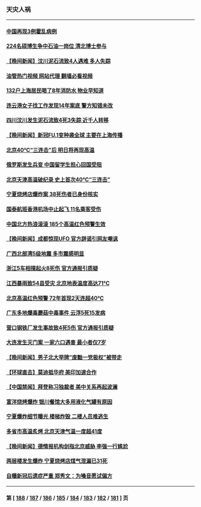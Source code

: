 ### 天灾人祸
---
#### [中国再现3例霍乱病例](../../pages/ncid280/n14024603.md?06291645) 
#### [224名硕博生争中石油一岗位 清北博士参与](../../pages/ncid280/n14024124.md?06291645) 
#### [【晚间新闻】汶川泥石流致4人遇难 多人失踪](../../pages/ncid280/n14024078.md?06291645) 
#### [油管热门视频 网站代理 翻墙必看视频](http://138.2.39.72:81/youtube.html?epic-marker?06291645)
#### [132户上海居民喝了8年消防水 物业早知道](../../pages/ncid280/n14023586.md?06291645) 
#### [连云港女子找工作发现14年案底 警方知错未改](../../pages/ncid280/n14023587.md?06291645) 
#### [四川汶川发生泥石流致4死3失踪 近千人转移](../../pages/ncid280/n14023413.md?06291645) 
#### [【晚间新闻】新冠FU.1变种袭全球 主要在上海传播](../../pages/ncid280/n14023399.md?06291645) 
#### [北京40℃“三连击”后 明日将再现高温](../../pages/ncid280/n14022884.md?06291645) 
#### [俄罗斯发生兵变 中国留学生担心回国受阻](../../pages/ncid280/n14022467.md?06291645) 
#### [北京天津高温破纪录 史上首次40℃“三连击”](../../pages/ncid280/n14021979.md?06291645) 
#### [宁夏烧烤店爆炸案 38死伤者已身份核实](../../pages/ncid280/n14022004.md?06291645) 
#### [国泰航班香港机场中止起飞 11名乘客受伤](../../pages/ncid280/n14021982.md?06291645) 
#### [中国北方热浪滚滚 185个高温红色预警生效](../../pages/ncid280/n14021971.md?06291645) 
#### [【晚间新闻】成都惊现UFO 官方辟谣引网友嘲讽](../../pages/ncid280/n14021949.md?06291645) 
#### [广西北部湾5级地震 多市震感明显](../../pages/ncid280/n14021934.md?06291645) 
#### [浙江5车相撞起火8死伤 官方通报引质疑](../../pages/ncid280/n14021844.md?06291645) 
#### [江西暴雨致54县受灾 北京地表温度高达71℃](../../pages/ncid280/n14021771.md?06291645) 
#### [北京高温红色预警 72年首现2天连超40℃](../../pages/ncid280/n14021465.md?06291645) 
#### [广东多地爆毒蘑菇中毒事件 云浮5死15发病](../../pages/ncid280/n14021476.md?06291645) 
#### [营口钢铁厂发生事故致4死5伤 官方通报引质疑](../../pages/ncid280/n14021434.md?06291645) 
#### [大连发生灭门案 一家六口遇害 最小者仅7岁](../../pages/ncid280/n14021459.md?06291645) 
#### [【晚间新闻】男子北大举牌“废黜一党极权”被带走](../../pages/ncid280/n14021427.md?06291645) 
#### [【环球直击】莫迪抵华府 美印加速合作](../../pages/ncid280/n14021122.md?06291645) 
#### [【中国禁闻】拜登称习独裁者 美中关系再起波澜](../../pages/ncid280/n14021115.md?06291645) 
#### [富洋烧烤爆炸 银川餐馆大多用液化气罐有原因](../../pages/ncid280/n14020853.md?06291645) 
#### [宁夏爆炸细节曝光 楼梯炸毁 二楼人员难逃生](../../pages/ncid280/n14020848.md?06291645) 
#### [多省市高温炙烤 北京天津气温一度超41度](../../pages/ncid280/n14020900.md?06291645) 
#### [【晚间新闻】德情报机构剑指北京威胁 李强一行尴尬](../../pages/ncid280/n14020854.md?06291645) 
#### [两层楼发生爆炸 宁夏烧烤店煤气泄漏已31死](../../pages/ncid280/n14020730.md?06291645) 
#### [自曝新冠后遗症严重 郑秀文：为嗓音愿试偏方](../../pages/ncid280/n14020554.md?06291645) 

---
#### 第 [ [188](./188.md?06291645) / [187](./187.md?06291645) / [186](./186.md?06291645) / [185](./185.md?06291645) / [184](./184.md?06291645) / [183](./183.md?06291645) / [182](./182.md?06291645) / [181](./181.md?06291645) ] 页
